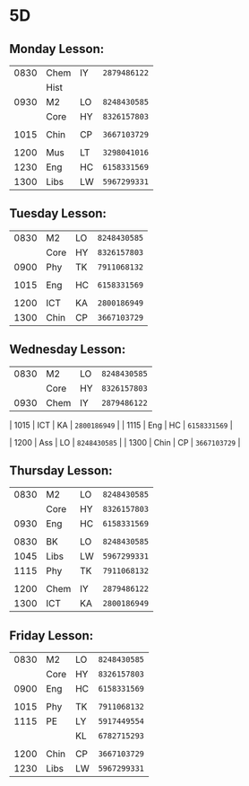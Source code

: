 # **5D**

## Monday Lesson:
|      |      |    |              |
| ---- | ---- | -- | ------------ |
| 0830 | Chem | IY | `2879486122` |
|      | Hist |    | `          ` |
| 0930 | M2   | LO | `8248430585` |
|      | Core | HY | `8326157803` |
|      |      |    |              |
| 1015 | Chin | CP | `3667103729` |
|      |      |    |              |
| 1200 | Mus  | LT | `3298041016` |
| 1230 | Eng  | HC | `6158331569` |
| 1300 | Libs | LW | `5967299331` |

## Tuesday Lesson:
|      |      |    |              |
| ---- | ---- | -- | ------------ |
| 0830 | M2   | LO | `8248430585` |
|      | Core | HY | `8326157803` |
| 0900 | Phy  | TK | `7911068132` |
|      |      |    |              |
| 1015 | Eng  | HC | `6158331569` |
|      |      |    |              |
| 1200 | ICT  | KA | `2800186949` |
| 1300 | Chin | CP | `3667103729` |


## Wednesday Lesson:
|      |      |    |              |
| ---- | ---- | -- | ------------ |
| 0830 | M2   | LO | `8248430585` |
|      | Core | HY | `8326157803` |
| 0930 | Chem | IY | `2879486122` |

| 1015 | ICT  | KA | `2800186949` |
| 1115 | Eng  | HC | `6158331569` |

| 1200 | Ass  | LO | `8248430585` |
| 1300 | Chin | CP | `3667103729` |

## Thursday Lesson:	
|      |      |    |              |
| ---- | ---- | -- | ------------ |
| 0830 | M2   | LO | `8248430585` |
|      | Core | HY | `8326157803` |
| 0930 | Eng  | HC | `6158331569` |
|      |      |    |              |
| 0830 | BK   | LO | `8248430585` |
| 1045 | Libs | LW | `5967299331` |
| 1115 | Phy  | TK | `7911068132` |
|      |      |    |              |
| 1200 | Chem | IY | `2879486122` |
| 1300 | ICT  | KA | `2800186949` |

## Friday Lesson:
|      |      |    |              |
| ---- | ---- | -- | ------------ |
| 0830 | M2   | LO | `8248430585` |
|      | Core | HY | `8326157803` |
| 0900 | Eng  | HC | `6158331569` |
|      |      |    |              |
| 1015 | Phy  | TK | `7911068132` |
| 1115 | PE   | LY | `5917449554` |
|      |      | KL | `6782715293` |
|      |      |    |              |
| 1200 | Chin | CP | `3667103729` |
| 1230 | Libs | LW | `5967299331` |
